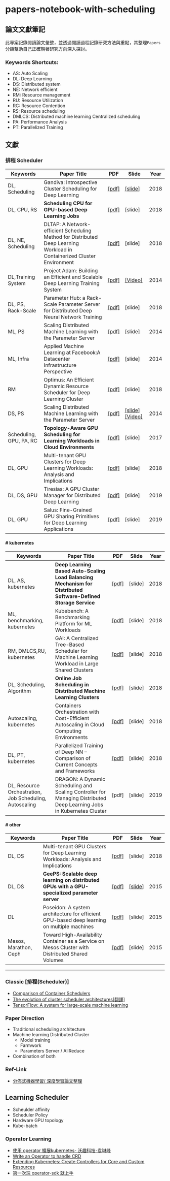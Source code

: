 # papers-notebook-with-scheduling

## 論文文獻筆記

此專案記錄閱讀論文彙整，並透過閱讀過程記錄研究方法與重點，其整理`Papers`分類幫助自己正確朝著研究方向深入探討。


### Keywords Shortcuts:
- AS: Auto Scaling
- DL: Deep Learning
- DS: Distributed system
- NE: Network efficient
- RM: Resource management
- RU: Resource Utilization
- RC: Resource Contention
- RS: Resource scheduling
- DMLCS: Distributed machine learning Centralized scheduling
- PA: Performance Analysis
- PT: Parallelized Training

## 文獻
### 排程 Scheduler

| Keywords | Paper Title| PDF | Slide | Year |
| ------ | ----------- | ----------- | ----------- |---|
| DL, Scheduling| Gandiva: Introspective Cluster Scheduling for Deep Learning |  [[pdf]](https://www.usenix.org/system/files/osdi18-xiao.pdf) | [[slide]](https://www.usenix.org/sites/default/files/conference/protected-files/osdi18_slides_sivathanu.pdf)| 2018|
| DL, CPU, RS | **Scheduling CPU for GPU-based Deep Learning Jobs** |  [[pdf]](https://goo.gl/UQ99sG ) | [slide]| 2018|
| DL, NE, Scheduling| DLTAP: A Network-efficient Scheduling Method for Distributed Deep Learning Workload in Containerized Cluster Environment |  [[pdf]](https://www.itm-conferences.org/articles/itmconf/pdf/2017/04/itmconf_ita2017_03030.pdf) | [slide]| 2018|
| DL,Training System | Project Adam: Building an Efficient and Scalable Deep Learning Training System |  [[pdf]](https://www.usenix.org/system/files/conference/osdi14/osdi14-paper-chilimbi.pdf ) | [[Video]](https://www.usenix.org/node/186213)| 2014|
| DL, PS, Rack-Scale |Parameter Hub: a Rack-Scale Parameter Server for Distributed Deep Neural Network Training | [[pdf]](https://arxiv.org/pdf/1805.07891.pdf) | [slide]| 2018|
| ML, PS |Scaling Distributed Machine Learning with the Parameter Server | [[pdf]](https://www.cs.cmu.edu/~muli/file/parameter_server_osdi14.pdf) | [slide]| 2014|
| ML, Infra |Applied Machine Learning at Facebook:A Datacenter Infrastructure Perspective | [[pdf]](https://research.fb.com/wp-content/uploads/2017/12/hpca-2018-facebook.pdf) | [slide]| 2014|
| RM | Optimus: An Efficient Dynamic Resource Scheduler for Deep Learning Cluster |  [[pdf]](https://i.cs.hku.hk/~cwu/papers/yhpeng-eurosys18.pdf ) | [slide]| 2018|
| DS, PS | Scaling Distributed Machine Learning with the Parameter Server |  [[pdf]](https://www.usenix.org/system/files/conference/osdi14/osdi14-paper-li_mu.pdf ) | [[slide]](https://www.usenix.org/sites/default/files/conference/protected-files/osdi14_slides_li-mu.pdf)[[Video]](https://www.usenix.org/node/186215)| 2014|
| Scheduling, GPU, PA, RC | **Topology-Aware GPU Scheduling for Learning Workloads in Cloud Environments** | [[pdf]](https://upcommons.upc.edu/bitstream/handle/2117/114851/Topology-Aware%20GPU%20Scheduling%20for%20Learning%20Workloads.pdf) | [slide]| 2017|
| DL, GPU | Multi-tenant GPU Clusters for Deep Learning Workloads: Analysis and Implications | [[pdf]](https://www.microsoft.com/en-us/research/uploads/prod/2018/05/gpu_sched_tr.pdf) | [slide]| 2018|
| DL, DS, GPU | Tiresias: A GPU Cluster Manager for Distributed Deep Learning | [[pdf]](https://www.usenix.org/system/files/nsdi19-gu.pdf) | [slide]| 2019|
| DL, GPU | Salus: Fine-Grained GPU Sharing Primitives for Deep Learning Applications | [[pdf]](https://arxiv.org/pdf/1902.04610.pdf) | [slide]| 2019|



#### # kubernetes 
| Keywords | Paper Title| PDF | Slide | Year |
| ------ | ----------- | ----------- | ----------- |---|
| DL, AS, kubernetes| **Deep Learning Based Auto-Scaling Load Balancing Mechanism for Distributed Software-Defined Storage Service** |  [[pdf]](https://ndltd.ncl.edu.tw/cgi-bin/gs32/gsweb.cgi/login?o=dnclcdr&s=id=%22106NTTI5392012%22.&searchmode=basic) | [slide]| 2018|
| ML, benchmarking, kubernetes |Kubebench: A Benchmarking Platform for ML Workloads | [[pdf]](https://alln-extcloud-storage.cisco.com/ciscoblogs/5c0fda3a560b9.pdf) | [slide]| 2018|
| RM, DMLCS,RU, kubernetes | GAI: A Centralized Tree-Based Scheduler for Machine Learning Workload in Large Shared Clusters |  [[pdf]](https://link.springer.com/content/pdf/10.1007%2F978-3-030-05054-2_46.pdf) | [slide]| 2018
| DL, Scheduling, Algorithm | **Online Job Scheduling in Distributed Machine Learning Clusters** |  [[pdf]](https://arxiv.org/pdf/1801.00936.pdf) | [slide]| 2018|
| Autoscaling, kubernetes | Containers Orchestration with Cost-Efficient Autoscaling in Cloud Computing Environments |  [[pdf]](https://arxiv.org/pdf/1812.00300.pdf) | [slide]| 2018|
| DL, PT, kubernetes | Parallelized Training of Deep NN – Comparison of Current Concepts and Frameworks |  [[pdf]](https://arxiv.org/pdf/1812.00300.pdf) | [slide]| 2018|
| DL, Resource Orchestration, Job Scheduling, Autoscaling | DRAGON: A Dynamic Scheduling and Scaling Controller for Managing Distributed Deep Learning Jobs in Kubernetes Cluster | [pdf] | [slide]| 2019|
 
 

#### # other 

| Keywords | Paper Title| PDF | Slide | Year |
| ------ | ----------- | ----------- | ----------- |---|
| DL, DS| Multi-tenant GPU Clusters for Deep Learning Workloads: Analysis and Implications |  [[pdf]](https://www.microsoft.com/en-us/research/uploads/prod/2018/05/gpu_sched_tr.pdf) | [slide]| 2018|
| DL, DS | **GeePS: Scalable deep learning on distributed GPUs with a GPU-specialized parameter server** |  [[pdf]](http://www.pdl.cmu.edu/PDL-FTP/CloudComputing/GeePS-cui-eurosys16.pdf) | [[slide]](https://www.cs.cmu.edu/~hzhang2/projects/GeePS/slides.pdf)| 2015|
| DL | Poseidon: A system architecture for efficient GPU-based deep learning on multiple machines |  [[pdf]](https://arxiv.org/pdf/1512.06216.pdf) | [slide]| 2015|
| Mesos, Marathon, Ceph | Toward High-Availability Container as a Service on Mesos Cluster with Distributed Shared Volumes |  [[pdf]](https://ndltd.ncl.edu.tw/cgi-bin/gs32/gsweb.cgi/login?o=dnclcdr&s=id=%22105CHPI0392016%22.&searchmode=basic) | [slide]| 2015|


---

### Classic [排程(Scheduler)]
- [Comparison of Container Schedulers](https://medium.com/@ArmandGrillet/comparison-of-container-schedulers-c427f4f7421)
- [The evolution of cluster scheduler architectures[翻譯]](http://dockone.io/article/1113)
- [TensorFlow: A system for large-scale machine learning](https://arxiv.org/pdf/1605.08695.pdf)


### Paper Direction
- Traditional scheduling architecture
- Machine learning Distributed Cluster 
    - Model training
    - Farmwork
    - Parameters Server / AllReduce
- Combination of both

### Ref-Link
- [分佈式機器學習/ 深度學習論文整理](http://jcf94.com/2017/12/20/2017-12-20-distributeddl/)


## Learning Scheduler 
- Scheulder affinity
- Scheduler Policy
- Hardware GPU topology
- Kube-batch

### Operator Learning 
- [使用 operator 擴展kubernetes- 沃趣科技-袁琳峰](http://bucket.k8smeetup.com/%E4%BD%BF%E7%94%A8%20Operator%20%E6%9D%A5%E6%89%A9%E5%B1%95%20Kubernetes.pdf)
- [Write an Operator to handle CRD](https://speakerdeck.com/kairen/write-an-operator-to-handle-crd)
- [Extending Kubernetes: Create Controllers for Core and Custom Resources](https://medium.com/@trstringer/create-kubernetes-controllers-for-core-and-custom-resources-62fc35ad64a3?fbclid=IwAR32SpJB-fsDdK3hlQwrmxG54EE_x1bFP7THDYjyrjgTe_kz6y_2bZkmx0s)
- [第一次玩 operator-sdk 就上手](https://bestsamina.github.io/posts/2019-02-04-first-operator-sdk-helm/?fbclid=IwAR0LGrYqIZ5c8h02gI8ohiVpdJj_Ug8AGqcx8WRsmLV8ol-YjJeINpCQhOk)

